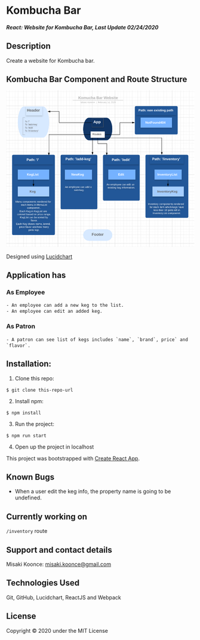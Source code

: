 # Kombucha Bar

#### _React: Website for Kombucha Bar, Last Update 02/24/2020_

## Description
Create a website for Kombucha bar.

## Kombucha Bar Component and Route Structure
<img src='./img/screenshot.png' alt='component structure' />

Designed using [Lucidchart](https://www.lucidchart.com/)


## Application has
### As Employee
    - An employee can add a new keg to the list.
    - An employee can edit an added keg.
    

### As Patron
    - A patron can see list of kegs includes `name`, `brand`, price` and `flavor`.

## Installation:
1. Clone this repo:
```
$ git clone this-repo-url
```

2. Install npm:

```
$ npm install
```

3. Run the project:
```
$ npm run start 
```

4. Open up the project in localhost

This project was bootstrapped with [Create React App](https://github.com/facebook/create-react-app).


## Known Bugs
- When a user edit the keg info, the property name is going to be undefined.

## Currently working on
`/inventory` route

## Support and contact details
Misaki Koonce: misaki.koonce@gmail.com

## Technologies Used
Git, GitHub, Lucidchart, ReactJS and Webpack

## License
Copyright © 2020 under the MIT License